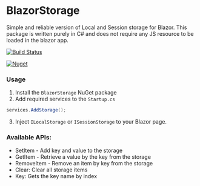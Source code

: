 # BlazorStorage

Simple and reliable version of Local and Session storage for Blazor.
This package is written purely in C# and does not require any JS resource to be loaded in the blazor app.

[![Build Status](https://berserkerdotnet.visualstudio.com/GitHubProjects/_apis/build/status/BerserkerDotNet.BlazorStorage?branchName=master)](https://berserkerdotnet.visualstudio.com/GitHubProjects/_build/latest?definitionId=14&branchName=master)

[![Nuget](https://buildstats.info/nuget/BlazorStorage?v=1.0.0)](https://www.nuget.org/packages/BlazorStorage)

### Usage

1. Install the `BlazorStorage` NuGet package
2. Add required services to the `Startup.cs`
```csharp
services.AddStorage();
```
3. Inject `ILocalStorage` or `ISessionStorage` to your Blazor page.

### Available APIs:
- SetItem - Add key and value to the storage
- GetItem - Retrieve a value by the key from the storage
- RemoveItem - Remove an item by key from the storage
- Clear: Clear all storage items
- Key: Gets the key name by index

